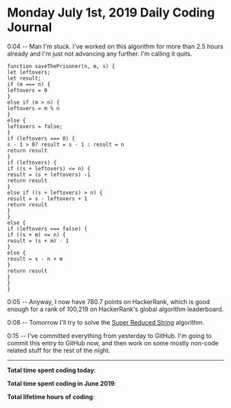 # Monday July 1st, 2019 Daily Coding Journal
0:04 -- Man I'm stuck. I've worked on this algorithm for more than 2.5 hours already and I'm just not advancing any further. I'm calling it quits.
```
function saveThePrisoner(n, m, s) {
let leftovers;
let result;
if (m === n) {
leftovers = 0
}
else if (m > n) {
leftovers = m % n
}
else {
leftovers = false;
}
if (leftovers === 0) {
s - 1 > 0? result = s - 1 : result = n
return result
}
if (leftovers) {
if ((s + leftovers) <= n) {
result = (s + leftovers) -1
return result
}
else if ((s + leftovers) > n) {
result = s - leftovers + 1
return result
}
}
else {
if (leftovers === false) {
if ((s + m) <= n) {
result = (s + m) - 1
}
else {
result = s - n + m
}
return result
}
}
}
```
0:05 -- Anyway, I now have 780.7 points on HackerRank, which is good enough for a rank of 100,219 on HackerRank's global algorithm leaderboard.

0:08 -- Tomorrow I'll try to solve the [Super Reduced String](https://www.hackerrank.com/challenges/reduced-string/problem) algorithm.

0:15 -- I've committed everything from yesterday to GitHub. I'm going to commit this entry to GitHub now, and then work on some mostly non-code related stuff for the rest of the night.

___
**Total time spent coding today**: 

**Total time spent coding in June 2019**: 

**Total lifetime hours of coding**: 